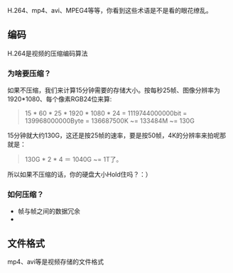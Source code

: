 H.264、mp4、avi、MPEG4等等，你看到这些术语是不是看的眼花缭乱。

## 编码
H.264是视频的压缩编码算法

### 为啥要压缩？
如果不压缩，我们来计算15分钟需要的存储大小。按每秒25帧、图像分辨率为1920*1080、每个像素RGB24位来算:
> 15 * 60 * 25 * 1920 * 1080 * 24 = 1119744000000bit = 139968000000Byte = 136687500K ~= 133484M ~= 130G

15分钟就大约130G，这还是按25帧的速率，要是按50帧，4K的分辨率来拍呢那就是：
> 130G * 2 * 4 ＝ 1040G ~= 1T了。

所以如果不压缩的话，你的硬盘大小Hold住吗？：）

### 如何压缩？
* 帧与帧之间的数据冗余
* 

## 文件格式
mp4、avi等是视频存储的文件格式

